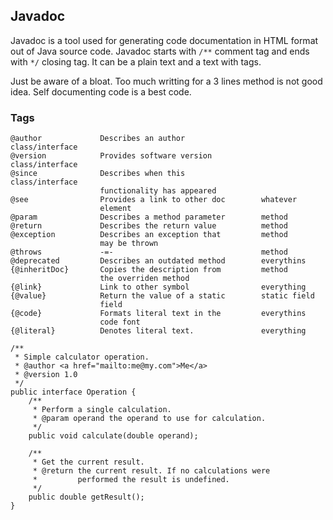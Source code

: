 ## Javadoc

Javadoc is a tool used for generating code documentation in HTML format out of Java source code. Javadoc starts with `/**` comment tag and ends with `*/` closing tag. It can be a plain text and a text with tags.

Just be aware of a bloat. Too much writting for a 3 lines method is not good idea. Self documenting code is a best code.

### Tags

```
@author             Describes an author                 class/interface
@version            Provides software version           class/interface
@since              Describes when this                 class/interface
                    functionality has appeared
@see                Provides a link to other doc        whatever
                    element
@param              Describes a method parameter        method
@return             Describes the return value          method
@exception          Describes an exception that         method
                    may be thrown
@throws             -=-                                 method
@deprecated         Describes an outdated method        everythins
{@inheritDoc}       Copies the description from         method
                    the overriden method
{@link}             Link to other symbol                everything
{@value}            Return the value of a static        static field
                    field
{@code}             Formats literal text in the         everythins
                    code font       
{@literal}          Denotes literal text.               everything
```

```
/**
 * Simple calculator operation.
 * @author <a href="mailto:me@my.com">Me</a>
 * @version 1.0
 */
public interface Operation {
    /**
     * Perform a single calculation.
     * @param operand the operand to use for calculation.
     */
    public void calculate(double operand);

    /**
     * Get the current result.
     * @return the current result. If no calculations were
     *         performed the result is undefined.
     */
    public double getResult();
}
```

